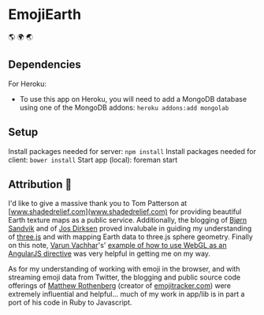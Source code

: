 EmojiEarth
===========

:earth_americas: :earth_africa: :earth_asia:


Dependencies
-----

For Heroku:

- To use this app on Heroku, you will need to add a MongoDB database using one of the MongoDB addons: `heroku addons:add mongolab`


Setup
-----

Install packages needed for server: `npm install`
Install packages needed for client: `bower install`
Start app (local): foreman start


Attribution :revolving_hearts:
-----

I'd like to give a massive thank you to Tom Patterson at [www.shadedrelief.com](www.shadedrelief.com) for providing beautiful Earth texture maps as a public service. Additionally, the blogging of [ Bjørn Sandvik](http://thematicmapping.org/) and of [Jos Dirksen](http://www.smartjava.org/content/render-open-data-3d-world-globe-threejs) proved invalubale in guiding my understanding of [three.js](http://threejs.org/) and with mapping Earth data to three.js sphere geometry. Finally on this note, [Varun Vachhar](http://www.winkervsbecks.com/about.html)'s' [example of how to use WebGL as an AngularJS directive](http://winkervsbecks.github.io/angularWebglDirective/) was very helpful in getting me on my way.

As for my understanding of working with emoji in the browser, and with streaming emoji data from Twitter, the blogging and public source code offerings of [Matthew Rothenberg](https://medium.com/medium-long/179cfd8238ac) (creator of [emojitracker.com](http://www.emojitracker.com/)) were extremely influential and helpful... much of my work in app/lib is in part a port of his code in Ruby to Javascript.